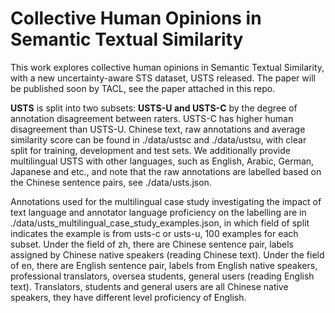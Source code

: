 # Collective Human Opinions in Semantic Textual Similarity
This work explores collective human opinions in Semantic Textual Similarity, with a new uncertainty-aware STS dataset, USTS released. The paper will be published soon by TACL, see the paper attached in this repo. 

**USTS** is split into two subsets: **USTS-U and USTS-C** by the degree of annotation disagreement between raters. 
USTS-C has higher human disagreement than USTS-U. Chinese text, raw annotations and average similarity score can be found in ./data/ustsc and ./data/ustsu, with clear split for training, development and test sets.
We additionally provide multilingual USTS with other languages, such as English, Arabic, German, Japanese and etc., and note that the raw annotations are labelled based on the Chinese sentence pairs, see ./data/usts.json.

Annotations used for the multilingual case study investigating the impact of text language and annotator language proficiency on the labelling are in ./data/usts_multilingual_case_study_examples.json, in which field of split indicates the example is from usts-c or usts-u, 100 examples for each subset. 
Under the field of zh, there are Chinese sentence pair, labels assigned by Chinese native speakers (reading Chinese text).
Under the field of en, there are English sentence pair, labels from English native speakers, professional translators, oversea students, general users (reading English text). Translators, students and general users are all Chinese native speakers, they have different level proficiency of English.
